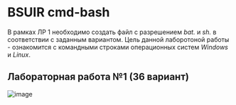 # BSUIR cmd-bash
В рамках ЛР 1 необходимо создать файл с разрешением *bat.* и *sh.* в соответствии с заданным вариантом.
Цель данной лаборотоной работы - ознакомится с командными строками операционных систем *Windows* и *Linux*.

## Лабораторная работа №1 (36 вариант)
![image](https://github.com/iis-32170x/RPIIS/assets/144996957/a718decd-3817-41b5-85a2-775ffd1345d7)

